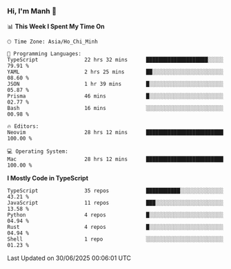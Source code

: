 ### Hi, I'm Manh 👋

<!--START_SECTION:waka-->
📊 **This Week I Spent My Time On** 

```text
🕑︎ Time Zone: Asia/Ho_Chi_Minh

💬 Programming Languages: 
TypeScript               22 hrs 32 mins      ████████████████████░░░░░   79.91 % 
YAML                     2 hrs 25 mins       ██░░░░░░░░░░░░░░░░░░░░░░░   08.60 % 
JSON                     1 hr 39 mins        █░░░░░░░░░░░░░░░░░░░░░░░░   05.87 % 
Prisma                   46 mins             █░░░░░░░░░░░░░░░░░░░░░░░░   02.77 % 
Bash                     16 mins             ░░░░░░░░░░░░░░░░░░░░░░░░░   00.98 % 

🔥 Editors: 
Neovim                   28 hrs 12 mins      █████████████████████████   100.00 % 

💻 Operating System: 
Mac                      28 hrs 12 mins      █████████████████████████   100.00 % 
```

**I Mostly Code in TypeScript** 

```text
TypeScript               35 repos            ███████████░░░░░░░░░░░░░░   43.21 % 
JavaScript               11 repos            ███░░░░░░░░░░░░░░░░░░░░░░   13.58 % 
Python                   4 repos             █░░░░░░░░░░░░░░░░░░░░░░░░   04.94 % 
Rust                     4 repos             █░░░░░░░░░░░░░░░░░░░░░░░░   04.94 % 
Shell                    1 repo              ░░░░░░░░░░░░░░░░░░░░░░░░░   01.23 % 
```




 Last Updated on 30/06/2025 00:06:01 UTC
<!--END_SECTION:waka-->
